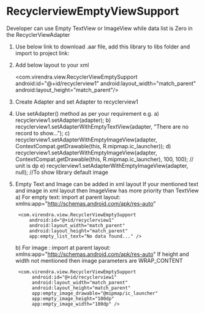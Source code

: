 # RecyclerviewEmptyViewSupport
Developer can use Empty TextView or ImageView while data list is Zero in the RecyclerViewAdapter

1) Use below link to download  .aar file, add this library to libs folder and import to project
   link:

2) Add below layout to your xml

    <com.virendra.view.RecyclerViewEmptySupport
            android:id="@+id/recyclerview1"
            android:layout_width="match_parent"
            android:layout_height="match_parent"/>

3) Create Adapter and set Adapter to recyclerview1

4) Use setAdapter() method as per your requirement
    e.g. a)  recyclerview1.setAdapter(adapter);
         b)  recyclerview1.setAdapterWithEmptyTextView(adapter, "There are no record to show...");
         c)  recyclerview1.setAdapterWithEmptyImageView(adapter, ContextCompat.getDrawable(this, R.mipmap.ic_launcher));
         d)  recyclerview1.setAdapterWithEmptyImageView(adapter, ContextCompat.getDrawable(this, R.mipmap.ic_launcher), 100, 100); // unit is dp
         e)  recyclerview1.setAdapterWithEmptyImageView(adapter, null); //To show library default image

5) Empty Text and Image can be added in xml layout
    If your mentioned text and image in xml layout then ImageView has more priority than TextView
    a)  For empty text:  import at parent layout:  xmlns:app="http://schemas.android.com/apk/res-auto"

        <com.virendra.view.RecyclerViewEmptySupport
            android:id="@+id/recyclerview1"
            android:layout_width="match_parent"
            android:layout_height="match_parent"
            app:empty_list_text="No data found..." />

     b) For image : import at parent layout:  xmlns:app="http://schemas.android.com/apk/res-auto"
        If height and width not mentioned then image parameters are WRAP_CONTENT

        <com.virendra.view.RecyclerViewEmptySupport
             android:id="@+id/recyclerview1"
             android:layout_width="match_parent"
             android:layout_height="match_parent"
             app:empty_image_drawable="@mipmap/ic_launcher"
             app:empty_image_height="100dp"
             app:empty_image_width="100dp" />



